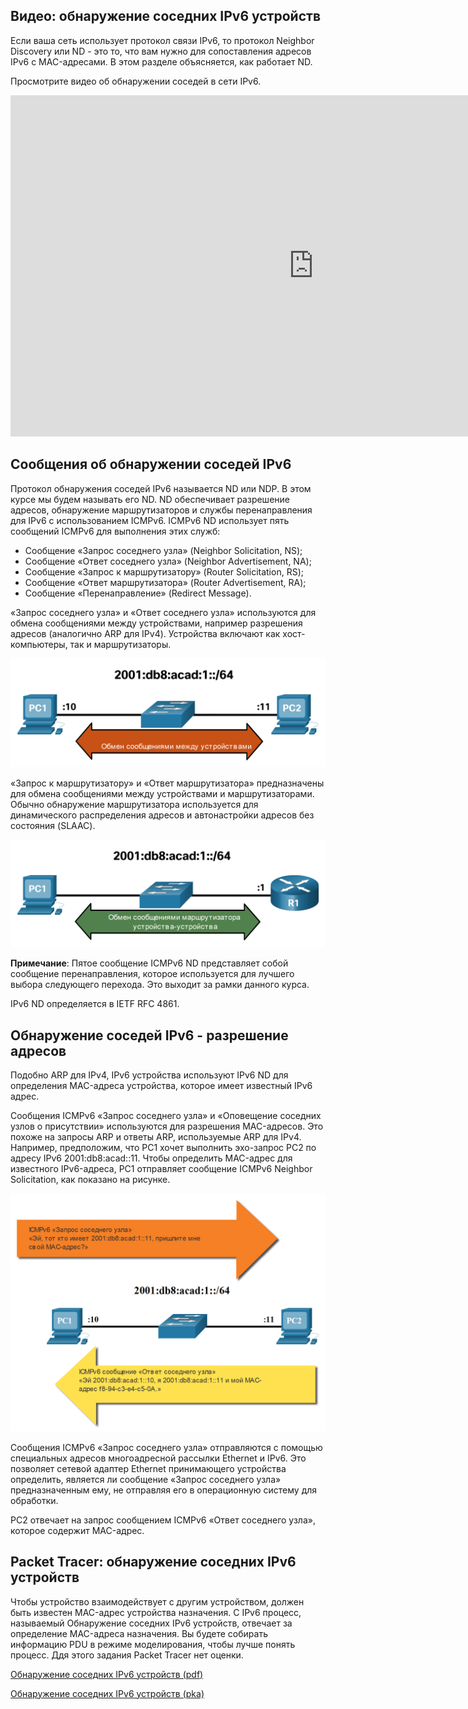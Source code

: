 <!-- verified: agorbachev 03.05.2022 -->

<!-- 9.3.1 -->
## Видео: обнаружение соседних IPv6 устройств

Если ваша сеть использует протокол связи IPv6, то протокол Neighbor Discovery или ND - это то, что вам нужно для сопоставления адресов IPv6 с MAC-адресами. В этом разделе объясняется, как работает ND.

Просмотрите видео об обнаружении соседей в сети IPv6.

<iframe width="970" height="546" src="https://www.youtube.com/embed/S0SyGKhCEV0" title="YouTube video player" frameborder="0" allow="accelerometer; autoplay; clipboard-write; encrypted-media; gyroscope; picture-in-picture" allowfullscreen></iframe>

<!-- 9.3.2 -->
## Сообщения об обнаружении соседей IPv6

Протокол обнаружения соседей IPv6  называется ND или NDP. В этом курсе мы будем называть его ND. ND обеспечивает разрешение адресов, обнаружение маршрутизаторов и службы перенаправления для IPv6 с использованием ICMPv6. ICMPv6 ND использует пять сообщений ICMPv6 для выполнения этих служб:

* Сообщение «Запрос соседнего узла» (Neighbor Solicitation, NS);
* Сообщение «Ответ соседнего узла» (Neighbor Advertisement, NA);
* Сообщение «Запрос к маршрутизатору» (Router Solicitation, RS);
* Сообщение «Ответ маршрутизатора» (Router Advertisement, RA);
* Сообщение «Перенаправление» (Redirect Message).

«Запрос соседнего узла» и «Ответ соседнего узла» используются для обмена сообщениями между устройствами, например разрешения адресов (аналогично ARP для IPv4). Устройства включают как хост-компьютеры, так и маршрутизаторы.

![](./assets/9.3.2-1.png)
<!-- /courses/itn-dl/aeed2ea0-34fa-11eb-ad9a-f74babed41a6/af21d332-34fa-11eb-ad9a-f74babed41a6/assets/2e1a61b1-1c25-11ea-81a0-ffc2c49b96bc.svg -->

«Запрос к маршрутизатору» и «Ответ маршрутизатора» предназначены для обмена сообщениями между устройствами и маршрутизаторами. Обычно обнаружение маршрутизатора используется для динамического распределения адресов и автонастройки адресов без состояния (SLAAC).

![](./assets/9.3.2-2.png)
<!-- /courses/itn-dl/aeed2ea0-34fa-11eb-ad9a-f74babed41a6/af21d332-34fa-11eb-ad9a-f74babed41a6/assets/2e1a88c2-1c25-11ea-81a0-ffc2c49b96bc.svg -->


**Примечание**: Пятое сообщение ICMPv6 ND представляет собой сообщение перенаправления, которое используется для лучшего выбора следующего перехода. Это выходит за рамки данного курса.

IPv6 ND определяется в IETF RFC 4861.

<!-- 9.3.3 -->
## Обнаружение соседей IPv6 - разрешение адресов

Подобно ARP для IPv4, IPv6 устройства используют IPv6 ND для определения MAC-адреса устройства, которое имеет известный IPv6 адрес.

Сообщения ICMPv6 «Запрос соседнего узла» и «Оповещение соседних узлов о присутствии» используются для разрешения MAC-адресов. Это похоже на запросы ARP и ответы ARP, используемые ARP для IPv4. Например, предположим, что PC1 хочет выполнить эхо-запрос PC2 по адресу IPv6 2001:db8:acad::11. Чтобы определить MAC-адрес для известного IPv6-адреса, PC1 отправляет сообщение ICMPv6 Neighbor Solicitation, как показано на рисунке.

![](./assets/9.3.3.png)
<!-- /courses/itn-dl/aeed2ea0-34fa-11eb-ad9a-f74babed41a6/af21d332-34fa-11eb-ad9a-f74babed41a6/assets/2e1aafd3-1c25-11ea-81a0-ffc2c49b96bc.svg -->

Сообщения ICMPv6 «Запрос соседнего узла» отправляются с помощью специальных адресов многоадресной рассылки Ethernet и IPv6. Это позволяет сетевой адаптер Ethernet принимающего устройства определить, является ли сообщение «Запрос соседнего узла» предназначенным ему, не отправляя его в операционную систему для обработки.

PC2 отвечает на запрос сообщением ICMPv6 «Ответ соседнего узла», которое содержит MAC-адрес.

<!-- 9.3.4 -->
## Packet Tracer: обнаружение соседних IPv6 устройств

Чтобы устройство взаимодействует с другим устройством, должен быть известен MAC-адрес устройства назначения. С IPv6 процесс, называемый Обнаружение соседних IPv6 устройств, отвечает за определение MAC-адреса назначения. Вы будете собирать информацию PDU в режиме моделирования, чтобы лучше понять процесс. Ддя этого задания Packet Tracer нет оценки.

[Обнаружение соседних IPv6 устройств (pdf)](./assets/9.3.4-packet-tracer---ipv6-neighbor-discovery.pdf)

[Обнаружение соседних IPv6 устройств (pka)](./assets/9.3.4-packet-tracer---ipv6-neighbor-discovery.pka)

<!-- 9.3.5 -->
<!-- quiz -->

